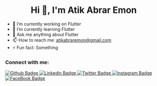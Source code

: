  <h1 align="center">Hi 👋, I'm Atik Abrar Emon</h1>

- 🔭 I’m currently working on Flutter
- 🌱 I’m currently learning Flutter
- 💬 Ask me anything about Flutter 
- 📫 How to reach me: atikabraremon@gmail.com
- ⚡ Fun fact: Something

### Connect with me:
<div id="badges">

<a href="https://github.com/atikabraremon">
    <img src="https://img.shields.io/badge/Github-white?style=for-the-badge&logo=Github&logoColor=black" alt="Github Badge"/>
  </a>
  
 <a href="https://www.linkedin.com/in/atikabraremon">
    <img src="https://img.shields.io/badge/LINKEDIN-blue?style=for-the-badge&logo=linkedin&logoColor=wihte" alt="Linkedin Badge"/>
  </a>

  <a href="https://twitter.com/atikabraremon">
    <img src="https://img.shields.io/badge/Twitter-blue?style=for-the-badge&logo=x&logoColor=white" alt="Twitter Badge"/>
  </a>

 <a href="https://www.instagram.com/atikabraremon">
    <img src="https://img.shields.io/badge/Instagram-purple?style=for-the-badge&logo=instagram&logoColor=white" alt="Instagram Badge"/>
  </a>
  
  <a href="https://www.facebook.com/atikabraremon">
    <img src="https://img.shields.io/badge/Facebook-%231877F2.svg?logo=Facebook&logoColor=white" alt="FaceBook Badge"/>
  </a>
  
</div>
